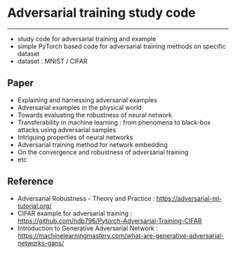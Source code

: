 # Adversarial training study code
---
- study code for adversarial training and example
- simple PyTorch based code for adversarial training methods on specific dataset
- dataset : MNIST / CIFAR

## Paper
- Explaining and harnessing adversarial examples
- Adversarial examples in the physical world
- Towards evaluating the robustness of neural network
- Transferability in machine learning : from phenomena to black-box attacks using adversarial samples
- Intriguing properties of neural networks
- Adversarial training method for network embedding
- On the convergence and robustness of adversarial training
- etc

## Reference
- Adversarial Robustness - Theory and Practice : https://adversarial-ml-tutorial.org/
- CIFAR example for adversarial training : https://github.com/ndb796/Pytorch-Adversarial-Training-CIFAR
- Introduction to Generative Adversarial Network : https://machinelearningmastery.com/what-are-generative-adversarial-networks-gans/